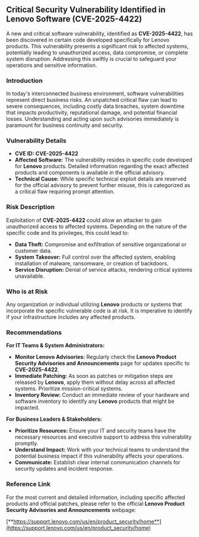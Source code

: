 ## Critical Security Vulnerability Identified in Lenovo Software (CVE-2025-4422)

A new and critical software vulnerability, identified as **CVE-2025-4422**, has been discovered in certain code developed specifically for Lenovo products. This vulnerability presents a significant risk to affected systems, potentially leading to unauthorized access, data compromise, or complete system disruption. Addressing this swiftly is crucial to safeguard your operations and sensitive information.

### Introduction

In today's interconnected business environment, software vulnerabilities represent direct business risks. An unpatched critical flaw can lead to severe consequences, including costly data breaches, system downtime that impacts productivity, reputational damage, and potential financial losses. Understanding and acting upon such advisories immediately is paramount for business continuity and security.

### Vulnerability Details

*   **CVE ID:** **CVE-2025-4422**
*   **Affected Software:** The vulnerability resides in specific code developed for **Lenovo** products. Detailed information regarding the exact affected products and components is available in the official advisory.
*   **Technical Cause:** While specific technical exploit details are reserved for the official advisory to prevent further misuse, this is categorized as a critical flaw requiring prompt attention.

### Risk Description

Exploitation of **CVE-2025-4422** could allow an attacker to gain unauthorized access to affected systems. Depending on the nature of the specific code and its privileges, this could lead to:

*   **Data Theft:** Compromise and exfiltration of sensitive organizational or customer data.
*   **System Takeover:** Full control over the affected system, enabling installation of malware, ransomware, or creation of backdoors.
*   **Service Disruption:** Denial of service attacks, rendering critical systems unavailable.

### Who is at Risk

Any organization or individual utilizing **Lenovo** products or systems that incorporate the specific vulnerable code is at risk. It is imperative to identify if your infrastructure includes any affected products.

### Recommendations

**For IT Teams & System Administrators:**

*   **Monitor Lenovo Advisories:** Regularly check the **Lenovo Product Security Advisories and Announcements** page for updates specific to **CVE-2025-4422**.
*   **Immediate Patching:** As soon as patches or mitigation steps are released by **Lenovo**, apply them without delay across all affected systems. Prioritize mission-critical systems.
*   **Inventory Review:** Conduct an immediate review of your hardware and software inventory to identify any **Lenovo** products that might be impacted.

**For Business Leaders & Stakeholders:**

*   **Prioritize Resources:** Ensure your IT and security teams have the necessary resources and executive support to address this vulnerability promptly.
*   **Understand Impact:** Work with your technical teams to understand the potential business impact if this vulnerability affects your operations.
*   **Communicate:** Establish clear internal communication channels for security updates and incident response.

### Reference Link

For the most current and detailed information, including specific affected products and official patches, please refer to the official **Lenovo Product Security Advisories and Announcements** webpage:

[**https://support.lenovo.com/us/en/product_security/home**](https://support.lenovo.com/us/en/product_security/home)